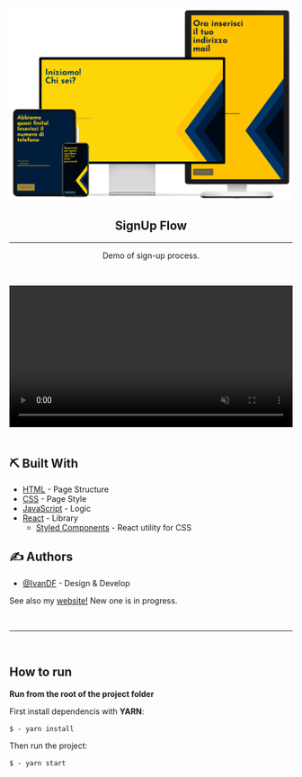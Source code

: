 <p align="center">
 <img src="./src/packages/img/readme/devices.png" alt="Filteroo" title="Filteroo" width="550px">
</p>

<h2 align="center">SignUp Flow</h2>

---

<p align="center">Demo of sign-up process.</p>
<br>

<video align='center' autoplay loop muted src="./src/packages/img/readme/demo.gif" width="100%"></video>
<br>
<br>

## ⛏️ Built With <a name = "tech_stack"></a>

- [HTML](https://html.com) - Page Structure
- [CSS](https://www.w3.org/TR/CSS/) - Page Style
- [JavaScript](https://www.javascript.com/) - Logic
- [React](https://it.reactjs.org) - Library
  - [Styled Components](https://styled-components.com) - React utility for CSS

## ✍️ Authors <a name = "authors"></a>

- [@IvanDF](https://github.com/IvanDF) - Design & Develop

See also my [website!](https://ivandf.dev)
New one is in progress.

<br />

---

<br />

## How to run

**Run from the root of the project folder**

First install dependencis with **YARN**:

```
$ - yarn install
```

Then run the project:

```
$ - yarn start
```
